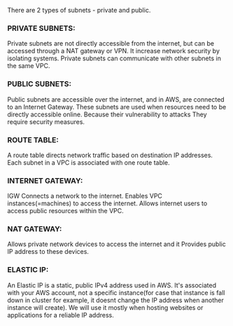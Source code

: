 There are 2 types of subnets - private and public.

### PRIVATE SUBNETS:
Private subnets are not directly accessible from the internet, but can be accessed 
through a NAT gateway or VPN.
It increase network security by isolating systems.
Private subnets can communicate with other subnets in the same VPC.

### PUBLIC SUBNETS:
Public subnets are accessible over the internet, and in AWS, are connected to an Internet Gateway.
These subnets are used when resources need to be directly accessible online.
Because their vulnerability to attacks They require security measures.

### ROUTE TABLE:
A route table directs network traffic based on destination IP addresses.
Each subnet in a VPC is associated with one route table.

### INTERNET GATEWAY:
IGW Connects a network to the internet.
Enables VPC instances(=machines) to access the internet.
Allows internet users to access public resources within the VPC.

### NAT GATEWAY:
Allows private network devices to access the internet and 
it Provides public IP address to these devices.

### ELASTIC IP:
An Elastic IP is a static, public IPv4 address used in AWS.
It's associated with your AWS account, not a specific instance(for case that instance is fall down 
in cluster for example, it doesnt change the IP address when another instance will create).
We will use it mostly when hosting websites or applications for a reliable IP address.
